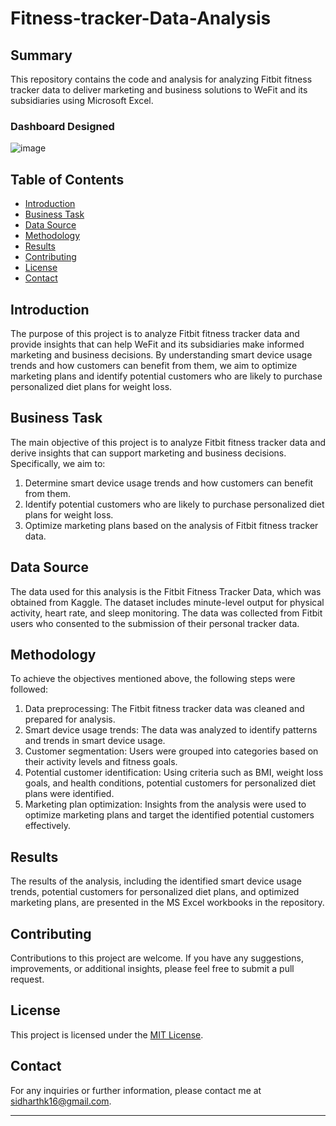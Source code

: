 # Fitness-tracker-Data-Analysis

## Summary

This repository contains the code and analysis for analyzing Fitbit fitness tracker data to deliver marketing and business solutions to WeFit and its subsidiaries using Microsoft Excel.

### Dashboard Designed
![image](https://github.com/oxerz8/Fitness-tracker-Data-Analysis/assets/23288977/83b23b05-5c75-48e5-8b6e-f8cddb25ae65)


## Table of Contents

- [Introduction](#introduction)
- [Business Task](#business-task)
- [Data Source](#data-source)
- [Methodology](#methodology)
- [Results](#results)
- [Contributing](#contributing)
- [License](#license)
- [Contact](#contact)

## Introduction

The purpose of this project is to analyze Fitbit fitness tracker data and provide insights that can help WeFit and its subsidiaries make informed marketing and business decisions. By understanding smart device usage trends and how customers can benefit from them, we aim to optimize marketing plans and identify potential customers who are likely to purchase personalized diet plans for weight loss.

## Business Task

The main objective of this project is to analyze Fitbit fitness tracker data and derive insights that can support marketing and business decisions. Specifically, we aim to:

1. Determine smart device usage trends and how customers can benefit from them.
2. Identify potential customers who are likely to purchase personalized diet plans for weight loss.
3. Optimize marketing plans based on the analysis of Fitbit fitness tracker data.

## Data Source

The data used for this analysis is the Fitbit Fitness Tracker Data, which was obtained from Kaggle. The dataset includes minute-level output for physical activity, heart rate, and sleep monitoring. The data was collected from Fitbit users who consented to the submission of their personal tracker data.

## Methodology

To achieve the objectives mentioned above, the following steps were followed:

1. Data preprocessing: The Fitbit fitness tracker data was cleaned and prepared for analysis.
2. Smart device usage trends: The data was analyzed to identify patterns and trends in smart device usage.
3. Customer segmentation: Users were grouped into categories based on their activity levels and fitness goals.
4. Potential customer identification: Using criteria such as BMI, weight loss goals, and health conditions, potential customers for personalized diet plans were identified.
5. Marketing plan optimization: Insights from the analysis were used to optimize marketing plans and target the identified potential customers effectively.

## Results

The results of the analysis, including the identified smart device usage trends, potential customers for personalized diet plans, and optimized marketing plans, are presented in the MS Excel workbooks in the repository.

## Contributing

Contributions to this project are welcome. If you have any suggestions, improvements, or additional insights, please feel free to submit a pull request.

## License

This project is licensed under the [MIT License](LICENSE).

## Contact

For any inquiries or further information, please contact me at sidharthk16@gmail.com.

---
